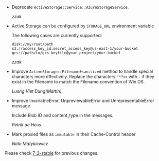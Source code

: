 *   Deprecate `ActiveStorage::Service::AzureStorageService`.

    *zzak*

*   Active Storage can be configured by `STORAGE_URL` environment variable

    The following cases are currently supported:

    ```
    disk://my/root/path
    s3://access_key_id:secret_access_key@us-east-1/your-bucket
    gcs://path/to/gcs.keyfile@your_project/your-bucket
    ```

    *zzak*

*   Improve `ActiveStorage::Filename#sanitized` method to handle special characters more effectively.
    Replace the characters `"*?<>` with `-` if they exist in the Filename to match the Filename convention of Win OS.

    *Luong Viet Dung(Martin)*

*   Improve InvariableError, UnpreviewableError and UnrepresentableError message.

    Include Blob ID and content_type in the messages.

    *Petrik de Heus*

*   Mark proxied files as `immutable` in their Cache-Control header

    *Nate Matykiewicz*


Please check [7-2-stable](https://github.com/rails/rails/blob/7-2-stable/activestorage/CHANGELOG.md) for previous changes.
